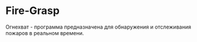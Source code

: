 # Fire-Grasp
Огнехват - программа предназначена для обнаружения и отслеживания пожаров в реальном времени.

